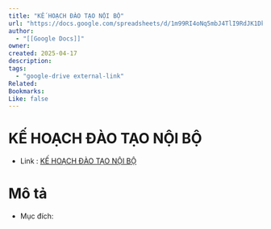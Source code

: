 ```yaml
---
title: "KẾ HOẠCH ĐÀO TẠO NỘI BỘ"
url: "https://docs.google.com/spreadsheets/d/1m99RI4oNq5mbJ4TlI9RdJK1DkkJDFL3tcwH4RkOQ1AA/edit?gid=706886181#gid=706886181"
author:
  - "[[Google Docs]]"
owner:
created: 2025-04-17
description:
tags:
  - "google-drive external-link"
Related:
Bookmarks:
Like: false
---
```

# KẾ HOẠCH ĐÀO TẠO NỘI BỘ
- Link :  [KẾ HOẠCH ĐÀO TẠO NỘI BỘ](https://docs.google.com/spreadsheets/d/1m99RI4oNq5mbJ4TlI9RdJK1DkkJDFL3tcwH4RkOQ1AA/edit?gid=706886181#gid=706886181)

# Mô tả 
- Mục đích:

